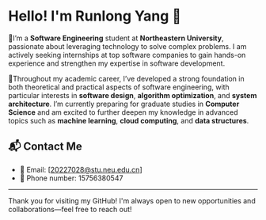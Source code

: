 

<!--
**BruceYangRunLong/BruceYangRunLong** is a ✨ _special_ ✨ repository because its `README.md` (this file) appears on your GitHub profile.

Here are some ideas to get you started:

- 🔭 I’m currently working on ...
- 🌱 I’m currently learning ...
- 👯 I’m looking to collaborate on ...
- 🤔 I’m looking for help with ...
- 💬 Ask me about ...
- 📫 How to reach me: ...
- 😄 Pronouns: ...
- ⚡ Fun fact: ...
-->


# Hello!   I'm Runlong Yang 👋

🔭I’m a **Software Engineering** student at **Northeastern University**, passionate about leveraging technology to solve complex problems. I am actively seeking internships at top software companies to gain hands-on experience and strengthen my expertise in software development.

🚀Throughout my academic career, I’ve developed a strong foundation in both theoretical and practical aspects of software engineering, with particular interests in **software design**, **algorithm optimization**, and **system architecture**. I’m currently preparing for graduate studies in **Computer Science** and am excited to further deepen my knowledge in advanced topics such as **machine learning**, **cloud computing**, and **data structures**.


## 📬 Contact Me

- 📧 Email: [20227028@stu.neu.edu.cn]
- 💬 Phone number: 15756380547

---

Thank you for visiting my GitHub! I'm always open to new opportunities and collaborations—feel free to reach out!
